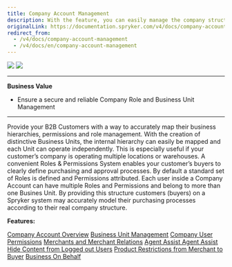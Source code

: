 ```yaml
---
title: Company Account Management
description: With the feature, you can easily manage the company structure and set roles, users, and permissions.
originalLink: https://documentation.spryker.com/v4/docs/company-account-management
redirect_from:
  - /v4/docs/company-account-management
  - /v4/docs/en/company-account-management
---
```


<div class='feature-text'>
    <div class='feature-images'>
    <img class="light-mode" src="https://spryker.s3.eu-central-1.amazonaws.com/docs/Document+360/Capabilities+icons/light/company+account+management.svg"/>
    <img class="dark-mode" src="https://spryker.s3.eu-central-1.amazonaws.com/docs/Document+360/Capabilities+icons/dark/Company+Account+Management.svg"/>
    </div>
    <div class="feature-text-wrap">

***
**Business Value**
* Ensure a secure and reliable Company Role and Business Unit Management
***
Provide your B2B Customers with a way to accurately map their business hierarchies, permissions and role management. With the creation of distinctive Business Units, the internal hierarchy can easily be mapped and each Unit can operate independently. This is especially useful if your customer’s company is operating multiple locations or warehouses. A convenient Roles & Permissions System enables your customer’s buyers to clearly define purchasing and approval processes. By default a standard set of Roles is defined and Permissions attributed. Each user inside a Company Account can have multiple Roles and Permissions and belong to more than one Busines Unit. By providing this structure customers (buyers) on a Spryker system may accurately model their purchasing processes according to their real company structure.
    </div>
</div>

**Features:**

<div>
<a class="feature-link" href="https://documentation.spryker.com/v4/docs/company-account-overview">Company Account Overview</a>    
<a class="feature-link" href="https://documentation.spryker.com/v4/docs/business-unit-management">Business Unit Management</a>
<a class="feature-link" href="https://documentation.spryker.com/v4/docs/company-user-roles-and-permissions-overview">Company User Permissions</a>
<a class="feature-link" href="https://documentation.spryker.com/v4/docs/merchants-and-merchant-relations">Merchants and Merchant Relations</a>
<a class="feature-link" href="https://documentation.spryker.com/v4/docs/agent-assist">Agent Assist Agent Assist</a>
<a class="feature-link" href="https://documentation.spryker.com/v4/docs/hide-content-from-logged-out-users">Hide Content from Logged out Users</a>
<a class="feature-link" href="https://documentation.spryker.com/v4/docs/product-restrictions-from-merchant-to-buyer">Product Restrictions from Merchant to Buyer</a>
<a class="feature-link" href="https://documentation.spryker.com/v4/docs/business-on-behalf">Business On Behalf</a>
</div>
